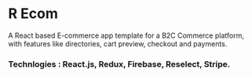 # R Ecom

<p>A React based E-commerce app template for a B2C Commerce platform, with features like directories, cart preview, checkout and payments. </p>

### Technlogies : React.js, Redux, Firebase, Reselect, Stripe.
